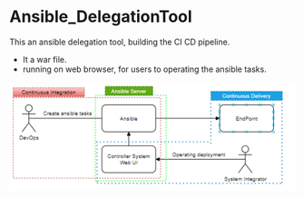 # Ansible_DelegationTool

This an ansible delegation tool, building the CI CD pipeline.
- It a war file.
- running on web browser, for users to operating the ansible tasks.

![alt text](https://github.com/KoloQ-dev/Ansible_DelegationTool/blob/main/Ansible_DelegationTool.png)

